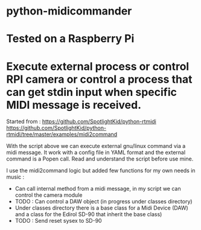 # python-midicommander

# Tested on a Raspberry Pi

# Execute external process or control RPI camera or control a process that can get stdin input when specific MIDI message is received.

Started from : https://github.com/SpotlightKid/python-rtmidi
https://github.com/SpotlightKid/python-rtmidi/tree/master/examples/midi2command

With the script above we can execute external gnu/linux command via a midi message. 
It work with a config file in YAML format and the external command is a Popen call.
Read and understand the script before use mine.

I use the midi2command logic but added few functions for my own needs in music :
  - Can call internal method from a midi message, in my script we can control the camera module
  - TODO : Can control a DAW object (in progress under classes directory)
  - Under classes directory there is a base class for a Midi Device (DAW) and a class for the Edirol SD-90 that inherit the base class)
  - TODO : Send reset sysex to SD-90
